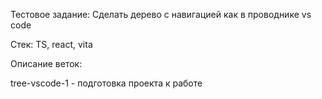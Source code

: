 Тестовое задание: Сделать дерево с навигацией как в проводнике vs code

Стек: TS, react, vita

Описание веток:

tree-vscode-1 - подготовка проекта к работе